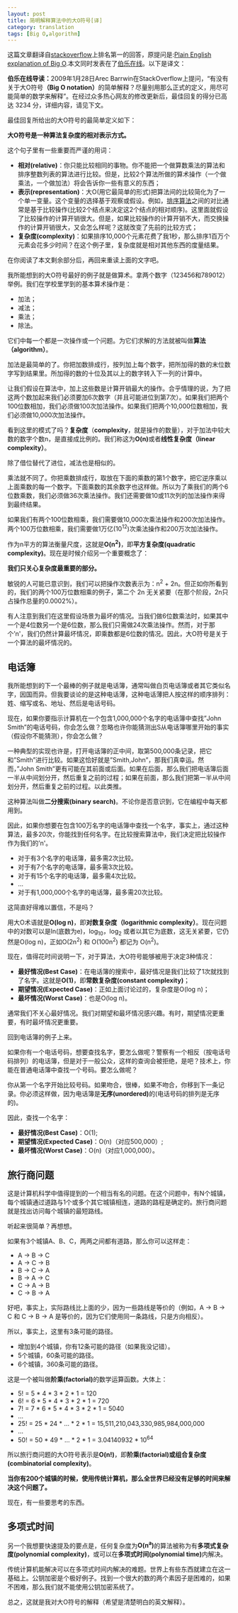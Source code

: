 ```yaml
---
layout: post
title: 简明解释算法中的大O符号[译]
category: translation
tags: [Big O,algorithm]
---
```


这篇文章翻译自[stackoverflow](http://stackoverflow.com/questions/487258/plain-english-explanation-of-big-o/487278#487278)上排名第一的回答，原提问是:[Plain English explanation of Big O](http://stackoverflow.com/questions/487258/plain-english-explanation-of-big-o).本文同时发表在了[伯乐在线](http://blog.jobbole.com/55184/)。以下是译文：

<p><strong>伯乐在线导读：</strong>2009年1月28日Arec Barrwin在StackOverflow上提问，“有没有关于大O符号<b>（Big O notation）</b>的简单解释？尽量别用那么正式的定义，用尽可能简单的数学来解释”。在经过众多热心网友的修改更新后，最佳回复的得分已高达 3234 分，详细内容，请见下文。</p>
<p>最佳回复所给出的大O符号的最简单定义如下：</p>
<p><strong>大O符号是一种算法复杂度的相对表示方式。</strong></p>
<p>这个句子里有一些重要而严谨的用词：</p>
<ul>
<li><strong>相对(relative)</strong>：你只能比较相同的事物。你不能把一个做算数乘法的算法和排序整数列表的算法进行比较。但是，比较2个算法所做的算术操作（一个做乘法，一个做加法）将会告诉你一些有意义的东西；</li>
<li><strong>表示(representation)</strong>：大O(用它最简单的形式)把算法间的比较简化为了一个单一变量。这个变量的选择基于观察或假设。例如，<span class='wp_keywordlink'><a href="http://blog.jobbole.com/11745/" title="视觉直观感受 7 种常用的排序算法" target="_blank">排序算法</a></span>之间的对比通常是基于比较操作(比较2个结点来决定这2个结点的相对顺序)。这里面就假设了比较操作的计算开销很大。但是，如果比较操作的计算开销不大，而交换操作的计算开销很大，又会怎么样呢？这就改变了先前的比较方式；</li>
<li><strong>复杂度(complexity)</strong>：如果排序10,000个元素花费了我1秒，那么排序1百万个元素会花多少时间？在这个例子里，复杂度就是相对其他东西的度量结果。</li>
</ul>
<p>在你阅读了本文剩余部分后，再回来重读上面的文字吧。</p>
<p>我所能想到的大O符号最好的例子就是做算术。拿两个数字（123456和789012）举例。我们在学校里学到的基本算术操作是：</p>
<ul>
<li>加法；</li>
<li>减法；</li>
<li>乘法；</li>
<li>除法。</li>
</ul>
<p>它们中每一个都是一次操作或一个问题。为它们求解的方法就被叫做<strong>算法（algorithm）</strong>。</p>
<p>加法是最简单的了。你把加数排成行，按列加上每个数字，把所加得的数的末位数字写到结果里。所加得的数的十位及其以上的数字转入下一列的计算中。</p>
<p>让我们假设在算法中，加上这些数是计算开销最大的操作。合乎情理的说，为了把这两个数加起来我们必须要加6次数字（并且可能进位到第7次）。如果我们把两个100位数相加，我们必须做100次加法操作。如果我们把两个10,000位数相加，我们必须做10,000次加法操作。</p>
<p>看到这里的模式了吗？<strong>复杂度</strong>（<strong>complexity</strong>，就是操作的数量），对于加法中较大数的数字个数n，是直接成比例的。我们称这为<strong>O(n)</strong>或者<strong>线性复杂度（linear complexity）</strong>。</p>
<p>除了借位替代了进位，减法也是相似的。</p>
<p>乘法就不同了。你把乘数排成行，取放在下面的乘数的第1个数字，把它逆序乘以上面乘数的每一个数字。下面乘数的其余数字也这样做。所以为了乘我们的两个6位数乘数，我们必须做36次乘法操作。我们还需要做10或11次列的加法操作来得到最终结果。</p>
<p>如果我们有两个100位数相乘，我们需要做10,000次乘法操作和200次加法操作。两个100万位数相乘，我们需要做1万亿(10<sup>12</sup>)次乘法操作和200万次加法操作。</p>
<p>作为n平方的算法衡量尺度，这就是<strong>O(n<sup>2</sup>)</strong>，即<strong>平方复杂度(quadratic complexity)</strong>。现在是时候介绍另一个重要概念了：</p>
<p><strong>我们只关心复杂度最重要的部分。</strong></p>
<p>敏锐的人可能已意识到，我们可以把操作次数表示为：n<sup>2</sup> + 2n。但正如你所看到的，我们的两个100万位数相乘的例子，第二个 2n 无关紧要（在那个阶段，2n只占操作总量的0.0002%）。</p>
<p>有人注意到我们在这里假设场景为最坏的情况。当我们做6位数乘法时，如果其中一个是4位数另一个是6位数，那么我们只需做24次乘法操作。然而，对于那个&#8217;n'，我们仍然计算最坏情况，即乘数都是6位数的情况。因此，大O符号是关于一个算法的最坏情况的。</p>
<h2>电话簿</h2>
<p>我所能想到的下一个最棒的例子就是电话簿，通常叫做白页电话簿或者其它类似名字，因国而异。但我要谈论的是这种电话薄，这种电话薄把人按这样的顺序排列：姓、缩写或名、地址、然后是电话号码。</p>
<p>现在，如果你要指示计算机在一个包含1,000,000个名字的电话簿中查找&#8221;John Smith&#8221;的电话号码，你会怎么做？忽略也许你能猜测出S从电话簿哪里开始的事实（假设你不能猜测），你会怎么做？</p>
<p>一种典型的实现也许是，打开电话簿的正中间，取第500,000条记录，把它和&#8221;Smith&#8221;进行比较。如果这恰好就是&#8221;Smith,John&#8221;，那我们真幸运。然而，&#8221;John Smith&#8221;更有可能在其前面或后面。如果在后面，那么我们把电话簿后面一半从中间划分开，然后重复之前的过程；如果在前面，那么我们把第一半从中间划分开，然后重复之前的过程。以此类推。</p>
<p>这种算法叫做<strong>二分搜索(binary search)</strong>。不论你是否意识到，它在编程中每天都用到。</p>
<p>因此，如果你想要在包含100万名字的电话簿中查找一个名字，事实上，通过这种算法，最多20次，你能找到任何名字。在比较搜索算法中，我们决定把比较操作作为我们的&#8217;n'。</p>
<ul>
<li>对于有3个名字的电话簿，最多需2次比较。</li>
<li>对于有7个名字的电话簿，最多需3次比较。</li>
<li>对于有15个名字的电话簿，最多需4次比较。</li>
<li>&#8230;</li>
<li>对于有1,000,000个名字的电话簿，最多需20次比较。</li>
</ul>
<p>这简直好得难以置信，不是吗？</p>
<p>用大O术语就是<strong>O(log n)</strong>，即<strong>对数复杂度（logarithmic complexity）</strong>。现在问题中的对数可以是ln(底数为e)，log<sub>10</sub>，log<sub>2</sub> 或者以其它为底数，这无关紧要，它仍然是O(log n)，正如O(2n<sup>2</sup>) 和 O(100n<sup>2</sup>) 都记为 O(n<sup>2</sup>)。</p>
<p>现在，值得花时间说明一下，对于算法，大O符号能够被用于决定3种情况：</p>
<ul>
<li><strong>最好情况(Best Case)</strong>：在电话簿的搜索中，最好情况是我们比较了1次就找到了名字。这就是<strong>O(1)</strong>，即<strong>常数复杂度(constant complexity)</strong>；</li>
<li><strong>期望情况(Expected Case)</strong>：正如上面讨论过的，复杂度是O(log n)；</li>
<li><strong>最坏情况(Worst Case)</strong>：也是O(log n)。</li>
</ul>
<p>通常我们不关心最好情况。我们对期望和最坏情况感兴趣。有时，期望情况更重要，有时最坏情况更重要。</p>
<p>回到电话簿的例子上来。</p>
<p>如果你有一个电话号码，想要查找名字，要怎么做呢？警察有一个相反（按电话号码排列）的电话簿，但是对于一般公众，这样的查询会被拒绝，是吧？技术上，你能在普通电话簿中查找一个号码。要怎么做呢？</p>
<p>你从第一个名字开始比较号码。如果吻合，很棒，如果不吻合，你移到下一条记录。你必须这样做，因为电话簿是<strong>无序(unordered)</strong>的(电话号码的排列是无序的)。</p>
<p>因此，查找一个名字：</p>
<ul>
<li><strong>最好情况(Best Case)</strong>：O(1);</li>
<li><strong>期望情况(Expected Case)</strong>：O(n)（对应500,000）;</li>
<li><strong>最坏情况(Worst Case)</strong>：O(n)（对应1,000,000）。</li>
</ul>
<h2>旅行商问题</h2>
<p>这是计算机科学中值得提到的一个相当有名的问题。在这个问题中，有N个城镇，每个城镇通过道路与1个或多个其它城镇相连，道路的路程是确定的。旅行商问题就是找出访问每个城镇的最短路线。</p>
<p>听起来很简单？再想想。</p>
<p>如果有3个城镇A、B、C，两两之间都有道路，那么你可以这样走：</p>
<ul>
<li>A -&gt; B -&gt; C</li>
<li>A -&gt; C -&gt; B</li>
<li>B -&gt; C -&gt; A</li>
<li>B -&gt; A -&gt; C</li>
<li>C -&gt; A -&gt; B</li>
<li>C -&gt; B -&gt; A</li>
</ul>
<p>好吧，事实上，实际路线比上面的少，因为一些路线是等价的（例如，A -&gt; B -&gt; C 和 C -&gt; B -&gt; A 是等价的，因为它们使用同一条路线，只是方向相反）。</p>
<p>所以，事实上，这里有3条可能的路径。</p>
<ul>
<li>增加到4个城镇，你有12条可能的路径（如果我没记错）。</li>
<li>5个城镇，60条可能的路径。</li>
<li>6个城镇，360条可能的路径。</li>
</ul>
<p>这是一个被叫做<strong>阶乘(factorial)</strong>的数学运算函数。大体上：</p>
<ul>
<li>5! = 5 * 4 * 3 * 2 * 1 = 120</li>
<li>6! = 6 * 5 * 4 * 3 * 2 * 1 = 720</li>
<li>7! = 7 * 6 * 5 * 4 * 3 * 2 * 1 = 5040</li>
<li>&#8230;</li>
<li>25! = 25 * 24 * … * 2 * 1 = 15,511,210,043,330,985,984,000,000</li>
<li>&#8230;</li>
<li>50! = 50 * 49 * … * 2 * 1 = 3.04140932 * 10<sup>64</sup></li>
</ul>
<p>所以旅行商问题的大O符号表示是<strong>O(n!)</strong>，即<strong>阶乘(factorial)或组合复杂度(combinatorial complexity)</strong>。</p>
<p><strong>当你有200个城镇的时候，使用传统计算机，那么全世界已经没有足够的时间来解决这个问题了。</strong></p>
<p>现在，有一些要思考的东西。</p>
<h2>多项式时间</h2>
<p>另一个我想要快速提及的要点是，任何复杂度为<strong>O(n<sup>a</sup>)</strong>的算法被称为有<strong>多项式复杂度(polynomial complexity)</strong>，或可以在<strong>多项式时间(polynomial time)</strong>内解决。</p>
<p>传统计算机能解决可以在多项式时间内解决的难题。世界上有些东西就建立在这一基础上。公钥加密是个极好例子。找到一个很大的数的两个素因子是困难的，如果不困难，那么我们就不能使用公钥加密系统了。</p>
<p>总之，这就是我对大O符号的解释（希望是清楚明白的英文解释）。</p>

